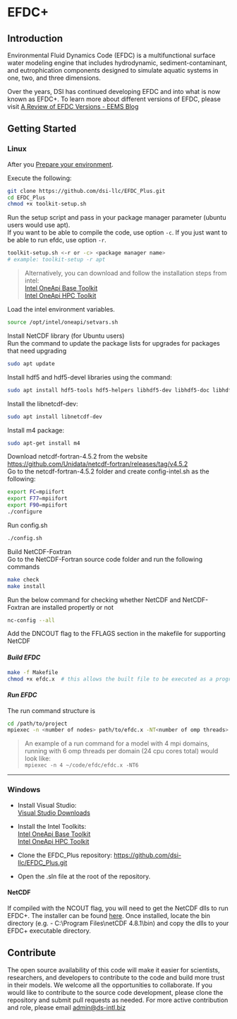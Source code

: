 # EFDC+

## Introduction
Environmental Fluid Dynamics Code (EFDC) is a multifunctional surface water modeling engine that includes hydrodynamic, sediment-contaminant, and eutrophication components designed to simulate aquatic systems in one, two, and three dimensions. 

Over the years, DSI has continued developing EFDC and into what is now known as EFDC+. To learn more about different versions of EFDC, please visit [A Review of EFDC Versions - EEMS Blog](https://www.eemodelingsystem.com/efdc-insider-blog/a-review-of-efdc-versions) 

## Getting Started


### Linux

After you [Prepare your environment](https://www.intel.com/content/www/us/en/develop/documentation/get-started-with-intel-oneapi-hpc-linux/top/before-you-begin.html#before-you-begin_HPCCMAKE).

Execute the following:
```bash
git clone https://github.com/dsi-llc/EFDC_Plus.git
cd EFDC_Plus
chmod +x toolkit-setup.sh
```

Run the setup script and pass in your package manager parameter (ubuntu users would use apt).  
If you want to be able to compile the code, use option `-c`. 
If you just want to be able to run efdc, use option `-r`.

```bash
toolkit-setup.sh <-r or -c> <package manager name> 
# example: toolkit-setup -r apt
```

>Alternatively, you can download and follow the installation steps from intel:  
[Intel OneApi Base Toolkit](https://www.intel.com/content/www/us/en/developer/tools/oneapi/base-toolkit-download.html)  
[Intel OneApi HPC Toolkit](https://www.intel.com/content/www/us/en/developer/tools/oneapi/hpc-toolkit-download.html)


Load the intel environment variables.
```bash
source /opt/intel/oneapi/setvars.sh
```
Install NetCDF library (for Ubuntu users) \
Run the command to update the package lists for upgrades for packages that need upgrading
```bash
sudo apt update
```
Install hdf5 and hdf5-devel libraries using the command: 
```bash
sudo apt install hdf5-tools hdf5-helpers libhdf5-dev libhdf5-doc libhdf5-serial-dev
```
Install the libnetcdf-dev:
```bash
sudo apt install libnetcdf-dev
```
Install m4 package:
```bash
sudo apt-get install m4
```
Download netcdf-fortran-4.5.2 from the website https://github.com/Unidata/netcdf-fortran/releases/tag/v4.5.2 \
Go to the netcdf-fortran-4.5.2 folder and create config-intel.sh as the following:
```bash
export FC=mpiifort
export F77=mpiifort
export F90=mpiifort
./configure
```
Run config.sh
```bash
./config.sh
```
Build NetCDF-Foxtran \
Go to the NetCDF-Fortran source code folder and run the following commands
```bash
make check
make install
```
Run the below command for checking whether NetCDF and NetCDF-Foxtran are installed propertly or not
```bash
nc-config --all
```
Add the DNCOUT flag to the FFLAGS section in the makefile for supporting NetCDF

#### _Build EFDC_
```bash
make -f Makefile
chmod +x efdc.x  # this allows the built file to be executed as a program.
```

#### _Run EFDC_

The run command structure is 
```bash
cd /path/to/project
mpiexec -n <number of nodes> path/to/efdc.x -NT<number of omp threads>
```
>An example of a run command for a model with 4 mpi domains, running with 6 omp threads per domain (24 cpu cores total) would look like:  
`mpiexec -n 4 ~/code/efdc/efdc.x -NT6`

<hr>

### Windows

* Install Visual Studio:  
[Visual Studio Downloads](https://visualstudio.microsoft.com/downloads/)

* Install the Intel Toolkits:  
[Intel OneApi Base Toolkit](https://www.intel.com/content/www/us/en/developer/tools/oneapi/base-toolkit-download.html)  
[Intel OneApi HPC Toolkit](https://www.intel.com/content/www/us/en/developer/tools/oneapi/hpc-toolkit-download.html)

* Clone the EFDC_Plus repository: https://github.com/dsi-llc/EFDC_Plus.git
* Open the .sln file at the root of the repository.

#### NetCDF

If compiled with the NCOUT flag, you will need to get the NetCDF dlls to run EFDC+. The installer can be found [here](https://docs.unidata.ucar.edu/netcdf-c/current/winbin.html). Once installed, locate the bin directory (e.g. - C:\Program Files\netCDF 4.8.1\bin) and copy the dlls to your EFDC+ executable directory.

## Contribute
The open source availability of this code will make it easier for scientists, researchers, and developers to contribute to the code and build more trust in their models. We welcome all the opportunities to collaborate. If you would like to contribute to the source code development, please clone the repository and submit pull requests as needed. For more active contribution and role, please email admin@ds-intl.biz
